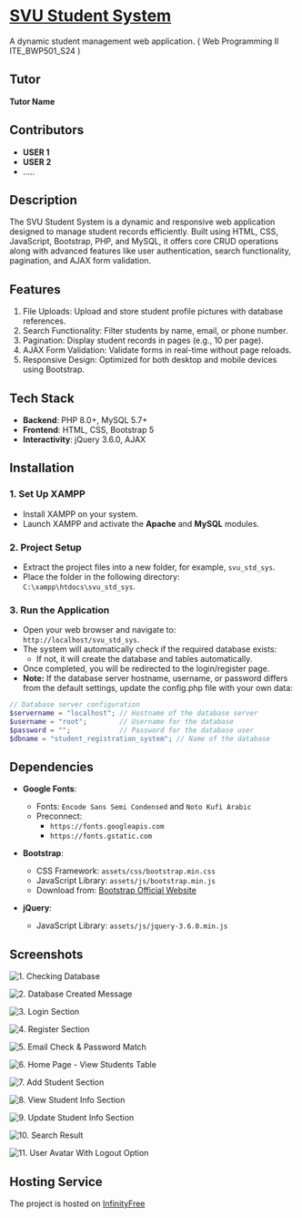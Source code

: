# [SVU Student System](https://svu-student-sys.free.nf/)

A dynamic student management web application.
( Web Programming II ITE_BWP501_S24 )

## Tutor

**Tutor Name**

## Contributors

-   **USER 1**
-   **USER 2**
-   .....

## Description

The SVU Student System is a dynamic and responsive web application designed to manage student records efficiently. Built using HTML, CSS, JavaScript, Bootstrap, PHP, and MySQL, it offers core CRUD operations along with advanced features like user authentication, search functionality, pagination, and AJAX form validation.

## Features

1. File Uploads: Upload and store student profile pictures with database references.
2. Search Functionality: Filter students by name, email, or phone number.
3. Pagination: Display student records in pages (e.g., 10 per page).
4. AJAX Form Validation: Validate forms in real-time without page reloads.
5. Responsive Design: Optimized for both desktop and mobile devices using Bootstrap.

## Tech Stack

-   **Backend**: PHP 8.0+, MySQL 5.7+
-   **Frontend**: HTML, CSS, Bootstrap 5
-   **Interactivity**: jQuery 3.6.0, AJAX

## Installation

### 1. Set Up XAMPP

-   Install XAMPP on your system.
-   Launch XAMPP and activate the **Apache** and **MySQL** modules.

### 2. Project Setup

-   Extract the project files into a new folder, for example, `svu_std_sys`.
-   Place the folder in the following directory:  
    `C:\xampp\htdocs\svu_std_sys`.

### 3. Run the Application

-   Open your web browser and navigate to:  
    `http://localhost/svu_std_sys`.
-   The system will automatically check if the required database exists:
    -   If not, it will create the database and tables automatically.
-   Once completed, you will be redirected to the login/register page.
-   **Note:** If the database server hostname, username, or password differs from the default settings, update the config.php file with your own data:

```php
// Database server configuration
$servername = "localhost"; // Hostname of the database server
$username = "root";        // Username for the database
$password = "";            // Password for the database user
$dbname = "student_registration_system"; // Name of the database
```

## Dependencies

-   **Google Fonts**:

    -   Fonts: `Encode Sans Semi Condensed` and `Noto Kufi Arabic`
    -   Preconnect:
        -   `https://fonts.googleapis.com`
        -   `https://fonts.gstatic.com`

-   **Bootstrap**:

    -   CSS Framework: `assets/css/bootstrap.min.css`
    -   JavaScript Library: `assets/js/bootstrap.min.js`
    -   Download from: [Bootstrap Official Website](https://getbootstrap.com/)

-   **jQuery**:

    -   JavaScript Library: `assets/js/jquery-3.6.0.min.js`

## Screenshots

![1. Checking Database](./screenshots/1-checking_database.png)

![2. Database Created Message](./screenshots/2-database_created_message.png)

![3. Login Section](./screenshots/3-login-section.png)

![4. Register Section](./screenshots/4-register-section.png)

![5. Email Check & Password Match](./screenshots/5-email_check_&_password_match.png)

![6. Home Page - View Students Table](./screenshots/6-home-page-view-students-table.png)

![7. Add Student Section](./screenshots/7-add-student-section.png)

![8. View Student Info Section](./screenshots/8-view-student_info-section.png)

![9. Update Student Info Section](./screenshots/9-update_student_info-section.png)

![10. Search Result](./screenshots/10-search-result.png)

![11. User Avatar With Logout Option](./screenshots/11-user_avatar_with_logout_option.png)

## Hosting Service

The project is hosted on [InfinityFree](https://infinityfree.com/)
